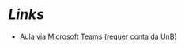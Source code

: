 # _Links_

- [Aula via Microsoft Teams (requer conta da UnB)](https://web.microsoftstream.com/video/45948a49-c442-4efc-9322-4bfa45a1d6fd)
